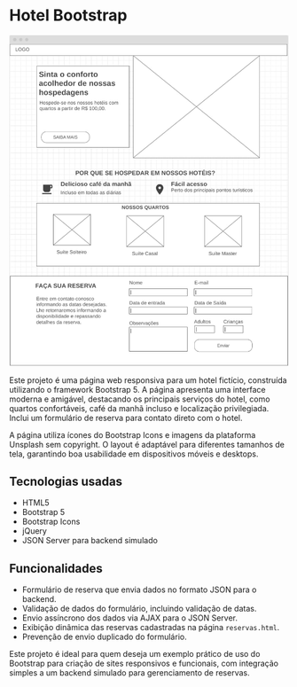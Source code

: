 # Hotel Bootstrap

<img src="./wireframe.png">

Este projeto é uma página web responsiva para um hotel fictício, construída utilizando o framework Bootstrap 5. A página apresenta uma interface moderna e amigável, destacando os principais serviços do hotel, como quartos confortáveis, café da manhã incluso e localização privilegiada. Inclui um formulário de reserva para contato direto com o hotel.

A página utiliza ícones do Bootstrap Icons e imagens da plataforma Unsplash sem copyright. O layout é adaptável para diferentes tamanhos de tela, garantindo boa usabilidade em dispositivos móveis e desktops.

## Tecnologias usadas

- HTML5
- Bootstrap 5
- Bootstrap Icons
- jQuery
- JSON Server para backend simulado

## Funcionalidades

- Formulário de reserva que envia dados no formato JSON para o backend.
- Validação de dados do formulário, incluindo validação de datas.
- Envio assíncrono dos dados via AJAX para o JSON Server.
- Exibição dinâmica das reservas cadastradas na página `reservas.html`.
- Prevenção de envio duplicado do formulário.

Este projeto é ideal para quem deseja um exemplo prático de uso do Bootstrap para criação de sites responsivos e funcionais, com integração simples a um backend simulado para gerenciamento de reservas.
